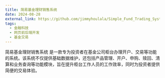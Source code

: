 ```yaml
---
title: 简易基金理财销售系统
date: 2024-08-28
external_link: https://github.com/jimmyhoulala/Simple_Fund_Trading_System
tags:
  - 金融科技
  - 网页前后端开发
  - 基金交易
---
```


简易基金理财销售系统 是一款专为投资者在基金公司柜台办理开户、交易等功能的系统。该系统不仅提供基础数据维护，还包括产品管理、开户、申购、赎回、清算和业务查询等功能模块，旨在提升柜台工作人员的工作效率，同时为投资者提供简便的交易体验。
<!--more-->
